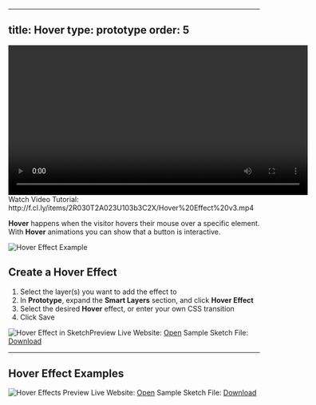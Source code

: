 
---
title: Hover
type: prototype
order: 5
---
<video width="600" controls>
  <source src="http://f.cl.ly/items/2R030T2A023U103b3C2X/Hover%20Effect%20v3.mp4" type="video/mp4">
  <source src="http://f.cl.ly/items/2R030T2A023U103b3C2X/Hover%20Effect%20v3.mp4" type="video/ogg">
</video>
Watch Video Tutorial: http://f.cl.ly/items/2R030T2A023U103b3C2X/Hover%20Effect%20v3.mp4


**Hover** happens when the visitor hovers their mouse over a specific element.  
With **Hover** animations you can show that a button is interactive.

![Hover Effect Example](https://docs.animaapp.com/images/launchpad/hover/hover2.gif)

## Create a Hover Effect

1. Select the layer(s) you want to add the effect to
2. In **Prototype**, expand the **Smart Layers** section, and click **Hover Effect**
3. Select the desired **Hover** effect, or enter your own CSS transition
4. Click Save

![Hover Effect in Sketch](http://f.cl.ly/items/2y471b3m2Z2c133i2D1j/[4d27ac5d2dec212f229a1d099e539c6c]_Hover%20Effect.gif)Preview Live Website: [Open](https://summer-fire-391.animaapp.io)
Sample Sketch File: [Download](https://www.dropbox.com/s/qx43bev3feyeyqs/Hover%20Sample%20v3.sketch?dl=1)

---
## Hover Effect Examples

![Hover Effects](http://f.cl.ly/items/1x2d3S1T070h2G442l02/[e57718ceee2b4ca3674bcddb44f8755d]_Hover%20demo.gif)
Preview Live Website: [Open](https://restless-dust-1.animaapp.io/)
Sample Sketch File: [Download](https://www.dropbox.com/s/pqg3dm914ngbrch/Hover%20Example.sketch?dl=1)

